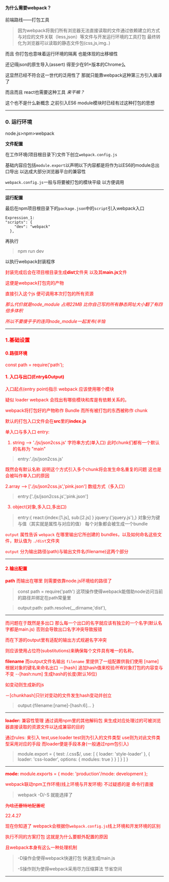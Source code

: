 #### 为什么需要webpack？

前端路线——打包工具


>  因为webpack将我们所有浏览器无法直接读取的文件通过依赖建立的方式与对应的文件关联（less,json）等文件与开发运行环境的工具打包 最终转化为浏览器可以读取的静态文件包(css,js,img..)

而且 你打包也意味着运行环境的隔离
也能体现的出移植性

还记得json的原生导入(assert)
得至少在91+版本的Chrome么

这显然已经不符合这一世代的泛用性了
那就只能靠webpack这种第三方引入编译了

而且而且 react也需要这种工具
*来干嘛？*



这个也不是什么新概念 之前引入ES6 module模块时已经有过这种打包的思想

****

### 0. 运行环境
node.js>npm>webpack

**文件配置**

在工作环境(项目根目录下)文件下创立`webpack.config.js`

基础内容应包括`module.export`以声明以下内容都是将作为以ES6的module总出口导出 以达成大部分浏览器平台的兼容性

`webpack.config.js`一般与将要被打包的模块平级 以方便调用

****

**运行配置**

最后在npm项目根目录下的`package.json`中的`script`引入webpack入口

```
Expression_1:
"scripts": {
    "dev": "webpack"
  },
```

再执行

> npm run dev

以执行webpack封装程序



<div style="color:red">封装完成后会在项目根目录生成<b>dist</b>文件夹 以及其<b>main.js</b>文件<div>



这便是webpack打包完的产物

直接引入这个js 便可调用本次打包的所有资源



*那么代价就是node_module 占用22MB 比你自己写的所有静态网址大小翻了有四倍多体积*

*所以不要傻乎乎的连同node_module一起发布(半恼*



****
### 1.基础设置

#### 0.路径环境

const path = require('path');

#### 1. 入口与出口(Entry&Output)
入口起点(entry point)指示 webpack 应该使用哪个模块

疑似	loader webpack 会找出有哪些模块和库是有依赖关系的。

webpack将打包好的产物称作  Bundle
而所有被打包的东西被称作  chunk



<div style="color:red">默认的打包入口文件会在<b>src</b>里的<b>index.js</b>



单入口与多入口
entry:

1. string --> './js/json2css.js'
	字符串方式(单入口)
	此时chunk们都有一个默认的名称为 "main"

>	entry:'./js/json2css.js'

既然会有默认名称 说明这个方式引入多个chunk将会发生命名重复的问题 这也是会被叫作单入口的原因


2.array --> ['./js/json2css.js','pink.json']
	数组方式（多入口）

> entry:['./js/json2css.js','pink.json']

3. object(对象,多入口,多出口)

> entry:{ react:{index:[1.js], sub:[2.js]	} jquery:{'jquery.js'},}
对象分为键与值（其实就是属性与对应的值）
每个对象都会被生成一个bundle

`output` 属性告诉 `webpack` 在哪里输出它所创建的 bundles，以及如何命名这些文件，默认值为 `./dist`文件夹 

`output` 分为输出路径(path)与输出文件名(filename)这两个部分

****



#### 2.输出配置

**path**
而输出在哪里 则需要依靠node.js环境给的路径了

> const path = require('path')
这项操作使得webpack能借助node访问当前的路径并绑定在path常量里

> output:path:		path.resolve(__dirname,'dist'),

****
而问题在于既然是多出口 那么每一个出口的名字就应该有独立的一个名字(默认名字都是main.js) 否则会导致出口名字冲突导致报错

而在下游的output里有适配的输出方式规避名字冲突

则应该使用占位符(substitutions)来确保每个文件具有唯一的名称。



**filename**
而output文件名输出 `filename` 里提供了一组配置供我们使用
[name]	根据对象的键名来命名出口
－[hash]	追加hash值来校验*所有*对象打包的内容变与不变
--[hash:num] 生成hash的长度(默认16位)

如变动则生成新的js

－[chunkhash]只针对变动的文件发生hash变动并创立
> output:{filename:[name]-[hash:6]... }

****

**loader:**
兼容性管理
通过调用npm里的其他解码包 来生成对应处理过的可被浏览器直接读取的资源文件以达成兼容的目的

通过rules:
来引入 test,use:loader
test则为引入的文件类型
use则为对此文件类型采用对应的手段
而loader便是手段本身(一般通过npm包引入)


> module.export = {
> test: /\.css$/,
> use: [ { loader: 'style-loader' }, { loader: 'css-loader', options: { modules: true } } ] } ]
> }

****

**mode:**
module.exports = { 
mode: 'production'/mode: development 
};

webpack联动npm工作环境(线上环境与开发环境)
不过疑惑的是 命令行直接

> webpack -D/-S
就能选择了

~~为啥还要特地配置呢~~



22.4.27

现在你知道了 webpack会根据你`webpack.config.js`线上环境和开发环境的区别

执行不同的方案打包	这就是为什么要额外配置的原因



且webpack本身有这么一种处理机制

> -D操作会使得webpack快速打包 快速生成main.js
>
> -S操作则为使得webpack采用尽力压缩算法 节省空间

****
